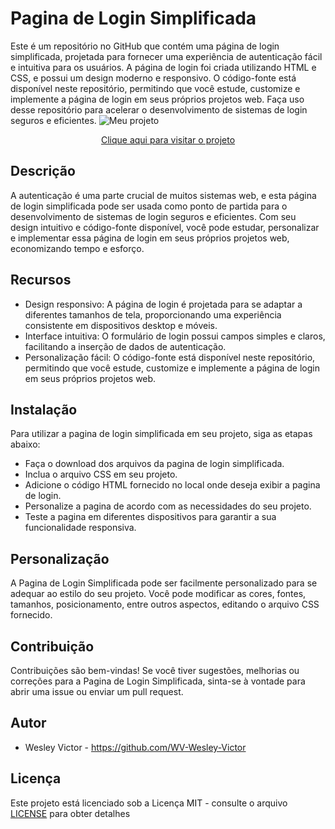 # Pagina de Login Simplificada
 Este é um repositório no GitHub que contém uma página de login simplificada, projetada para fornecer uma experiência de autenticação fácil e intuitiva para os usuários. A página de login foi criada utilizando HTML e CSS, e possui um design moderno e responsivo. O código-fonte está disponível neste repositório, permitindo que você estude, customize e implemente a página de login em seus próprios projetos web. Faça uso desse repositório para acelerar o desenvolvimento de sistemas de login seguros e eficientes.
![Meu projeto](https://github.com/WV-Wesley-Victor/Pagina-de-Login-Simplificada/assets/137107062/09ac5bef-be57-485d-bdc6-8eaffb72193b)
 <p align="center">
  <a href="https://wv-wesley-victor.github.io/Pagina-de-Login-Simplificada/" target="_blank">Clique aqui para visitar o projeto</a>
</p>

## Descrição
A autenticação é uma parte crucial de muitos sistemas web, e esta página de login simplificada pode ser usada como ponto de partida para o desenvolvimento de sistemas de login seguros e eficientes. Com seu design intuitivo e código-fonte disponível, você pode estudar, personalizar e implementar essa página de login em seus próprios projetos web, economizando tempo e esforço.

## Recursos
* Design responsivo: A página de login é projetada para se adaptar a diferentes tamanhos de tela, proporcionando uma experiência consistente em dispositivos desktop e móveis.
* Interface intuitiva: O formulário de login possui campos simples e claros, facilitando a inserção de dados de autenticação.
* Personalização fácil: O código-fonte está disponível neste repositório, permitindo que você estude, customize e implemente a página de login em seus próprios projetos web.

## Instalação
Para utilizar a pagina de login simplificada em seu projeto, siga as etapas abaixo:

* Faça o download dos arquivos da pagina de login simplificada.
* Inclua o arquivo CSS em seu projeto.
* Adicione o código HTML fornecido no local onde deseja exibir a pagina de login.
* Personalize a pagina de acordo com as necessidades do seu projeto.
* Teste a pagina em diferentes dispositivos para garantir a sua funcionalidade responsiva.

## Personalização
A Pagina de Login Simplificada pode ser facilmente personalizado para se adequar ao estilo do seu projeto. Você pode modificar as cores, fontes, tamanhos, posicionamento, entre outros aspectos, editando o arquivo CSS fornecido.

## Contribuição
Contribuições são bem-vindas! Se você tiver sugestões, melhorias ou correções para a Pagina de Login Simplificada, sinta-se à vontade para abrir uma issue ou enviar um pull request.

## Autor
* Wesley Victor - https://github.com/WV-Wesley-Victor

## Licença
Este projeto está licenciado sob a Licença MIT - consulte o arquivo [LICENSE](LICENSE)  para obter detalhes

